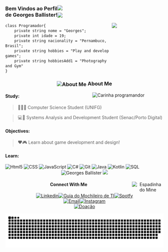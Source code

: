  <h3 align="left" >
  Bem Vindos ao Perfil<img src="https://media.giphy.com/media/aGJw0QaCx04Wk/giphy.gif" width="50"> <br>de Georges Ballister!<img align="center" src="https://media.giphy.com/media/FX6GFqd1q4D5G5QBBf/giphy.gif" width = "50">
</h3>


<img width="165" align="right" src="https://media.giphy.com/media/v1.Y2lkPTc5MGI3NjExM2UxZTdiMWZjYjU2MDEyODFiNjMwNmIwNTI2ODI5OGI4OGYzN2JlZiZjdD1z/x4unLoM3hApc2Cw5kO/giphy.gif">

```Csharp
class Programador{
    private string nome = "Georges";
    private int idade = 19;
    private string nacionality = "Pernambuco, Brasil";
    private string hobbies = "Play and develop games";
    private string hobbiesAdd1 = "Photography and Gym"
}
```

<div align="center">

### <img width="50" align="center" src="https://media.giphy.com/media/ao9DUiTKH60XS/giphy.gif" alt="About Me"> About Me

</div>

<img width="45%" align="right" src="https://media.giphy.com/media/YRMb6dd7zprS00JdGZ/giphy.gif" alt="Carinha programandor"/>
  
<div align="left">

<h4>Study:</h4>

>👨‍💻💜 Computer Science Student (UNIFG)

>💻🖤 Systems Analysis and Development Student (Senac/Porto Digital)

<h4>Objectives:</h4>

>❤️🎮 Learn about game development and design!

<h4>Learn:</h4>

<div style="display: inline_block" align="left">

<img  width="20px" src="https://cdn-icons-png.flaticon.com/512/732/732212.png" alt="Html5">

<img  width="20px" src="https://cdn-icons-png.flaticon.com/512/732/732190.png" alt="CSS">

<img  width="20px" src="https://cdn-icons-png.flaticon.com/512/5968/5968292.png" alt="JavaScript">

<img  width="20px" src="https://cdn-icons-png.flaticon.com/512/6132/6132221.png" alt="C#">

<img  width="20px" src="https://cdn-icons-png.flaticon.com/512/733/733553.png" alt="Git">

<img  width="20px" src="https://cdn-icons-png.flaticon.com/512/3291/3291669.png" alt="Java">

<img  width="20px" src="https://upload.wikimedia.org/wikipedia/commons/0/06/Kotlin_Icon.svg" alt="Kotlin">
<img width="20px" src="https://cdn-icons-png.flaticon.com/512/2772/2772128.png" alt="SQL">

</div>

</div>


<div align="center">
 
<img height="150em" src="https://github-readme-stats.vercel.app/api?username=GeorgesBallister&show_icons=true&theme=midnight-purple" alt="Georges Ballister" />

<img height="150em" src="https://github-readme-stats.vercel.app/api/top-langs/?username=GeorgesBallister&layout=compact&langs_count=7&theme=midnight-purple"/>
</div>

<div align="center" >

<img align="right" width="20%" src="https://media.giphy.com/media/rdQNz4dutSII8/giphy.gif" alt="Espadinha do Mine">

#### Connect With Me

[![Linkedin](https://img.shields.io/badge/LinkedIn-0077B5?style=for-the-badge&logo=linkedin&logoColor=white)](https://www.linkedin.com/in/georges-ballister-de-oliveira/)[![Guia do Mochileiro de TI](https://img.shields.io/badge/Notion-000000?style=for-the-badge&logo=notion&logoColor=white)](https://www.notion.so/georgesb/Guia-do-Mochileiro-do-T-I-cabee65f307c41c4a8cfdc883dc62485)[![Spotfy](https://img.shields.io/badge/Spotify-1ED760?&style=for-the-badge&logo=spotify&logoColor=white)](https://open.spotify.com/user/31a5uovlilgd26ivi3pov726gx7m?si=fb7504fdf93c41df)
<br>
[![Email](https://img.shields.io/badge/Gmail-D14836?style=for-the-badge&logo=gmail&logoColor=white)](mailto:georgesballister.profissional@gmail.com)[![Instagram](https://img.shields.io/badge/Instagram-E4405F?style=for-the-badge&logo=instagram&logoColor=white)](https://www.instagram.com/georgesnotfound/)
<br>
[![Doação](https://img.shields.io/badge/PayPal-00457C?style=for-the-badge&logo=paypal&logoColor=white)](https://www.paypal.com/donate/?hosted_button_id=4GVGM3KWQWKKG)

</div>

<img src="Cobrinha.svg">
